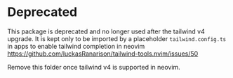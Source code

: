 # Deprecated

This package is deprecated and no longer used after the tailwind v4 upgrade. It
is kept only to be imported by a placeholder `tailwind.config.ts` in apps to
enable tailwind completion in neovim
https://github.com/luckasRanarison/tailwind-tools.nvim/issues/50

Remove this folder once tailwind v4 is supported in neovim.
